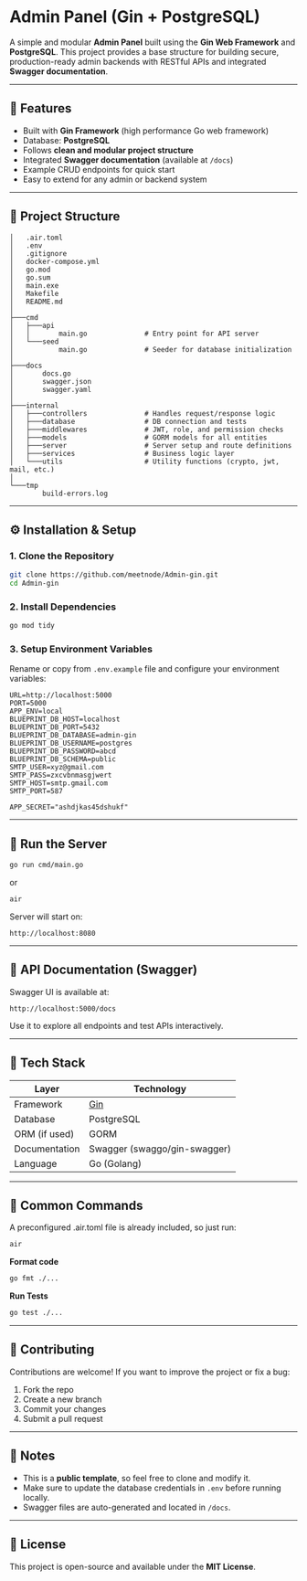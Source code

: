 # Admin Panel (Gin + PostgreSQL)

A simple and modular **Admin Panel** built using the **Gin Web Framework** and **PostgreSQL**.
This project provides a base structure for building secure, production-ready admin backends with RESTful APIs and integrated **Swagger documentation**.

---

## 🚀 Features

* Built with **Gin Framework** (high performance Go web framework)
* Database: **PostgreSQL**
* Follows **clean and modular project structure**
* Integrated **Swagger documentation** (available at `/docs`)
* Example CRUD endpoints for quick start
* Easy to extend for any admin or backend system

---

## 📂 Project Structure

```
│   .air.toml
│   .env
│   .gitignore
│   docker-compose.yml
│   go.mod
│   go.sum
│   main.exe
│   Makefile
│   README.md
│
├───cmd
│   ├───api
│   │       main.go              # Entry point for API server
│   └───seed
│           main.go              # Seeder for database initialization
│
├───docs
│       docs.go
│       swagger.json
│       swagger.yaml
│
├───internal
│   ├───controllers              # Handles request/response logic
│   ├───database                 # DB connection and tests
│   ├───middlewares              # JWT, role, and permission checks
│   ├───models                   # GORM models for all entities
│   ├───server                   # Server setup and route definitions
│   ├───services                 # Business logic layer
│   └───utils                    # Utility functions (crypto, jwt, mail, etc.)
│
└───tmp
        build-errors.log
```

---

## ⚙️ Installation & Setup

### 1. Clone the Repository

```bash
git clone https://github.com/meetnode/Admin-gin.git
cd Admin-gin
```

### 2. Install Dependencies

```bash
go mod tidy
```

### 3. Setup Environment Variables

Rename or copy from `.env.example` file and configure your environment variables:

```env
URL=http://localhost:5000
PORT=5000
APP_ENV=local
BLUEPRINT_DB_HOST=localhost
BLUEPRINT_DB_PORT=5432
BLUEPRINT_DB_DATABASE=admin-gin
BLUEPRINT_DB_USERNAME=postgres
BLUEPRINT_DB_PASSWORD=abcd
BLUEPRINT_DB_SCHEMA=public
SMTP_USER=xyz@gmail.com
SMTP_PASS=zxcvbnmasgjwert
SMTP_HOST=smtp.gmail.com
SMTP_PORT=587

APP_SECRET="ashdjkas45dshukf"
```

---

## 🏃 Run the Server

```bash
go run cmd/main.go
```
or

```bash
air
```

Server will start on:

```
http://localhost:8080
```

---

## 📖 API Documentation (Swagger)

Swagger UI is available at:

```
http://localhost:5000/docs
```

Use it to explore all endpoints and test APIs interactively.

---

## 🧱 Tech Stack

| Layer         | Technology                              |
| ------------- | --------------------------------------- |
| Framework     | [Gin](https://github.com/gin-gonic/gin) |
| Database      | PostgreSQL                              |
| ORM (if used) | GORM                                    |
| Documentation | Swagger (swaggo/gin-swagger)            |
| Language      | Go (Golang)                             |

---

## 🧩 Common Commands

A preconfigured .air.toml file is already included, so just run:
```bash
air
```

**Format code**

```bash
go fmt ./...
```

**Run Tests**

```bash
go test ./...
```

---

## 🤝 Contributing

Contributions are welcome!
If you want to improve the project or fix a bug:

1. Fork the repo
2. Create a new branch
3. Commit your changes
4. Submit a pull request

---

## 🧠 Notes

* This is a **public template**, so feel free to clone and modify it.
* Make sure to update the database credentials in `.env` before running locally.
* Swagger files are auto-generated and located in `/docs`.

---

## 📜 License

This project is open-source and available under the **MIT License**.
